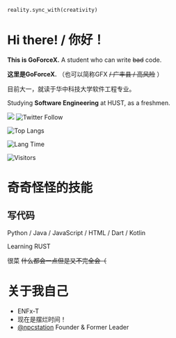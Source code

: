 ```python
reality.sync_with(creativity)
```

# Hi there! / 你好！

**This is GoForceX.** A student who can write ~~bad~~ code.

**这里是GoForceX.** （也可以简称GFX ~~/ 广丰县 / 高风险~~ ）

目前大一，就读于华中科技大学软件工程专业。

Studying **Software Engineering** at HUST, as a freshmen.

![](https://img.shields.io/github/followers/GoForceX?style=social)
![Twitter Follow](https://img.shields.io/twitter/follow/CN_GoForceX?style=social)

![Top Langs](https://github-readme-stats.vercel.app/api/top-langs/?username=GoForceX&theme=dracula&layout=compact)

![Lang Time](https://github-readme-stats.vercel.app/api/wakatime?username=GoForceX&api_domain=wakapi.goforcex.top&layout=compact&theme=dracula)

![Visitors](https://count.getloli.com/get/@goforcex.gh.readme?theme=rule34)

# 奇奇怪怪的技能

## 写代码

Python / Java / JavaScript / HTML / Dart / Kotlin

Learning RUST

很菜 ~~什么都会一点但是又不完全会（~~

# 关于我自己

- ENFx-T
- 现在是摆烂时间！
- [@npcstation](https://github.com/npcstation) Founder & Former Leader

